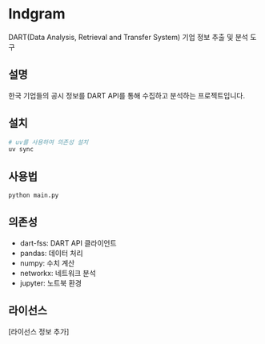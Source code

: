 # Indgram

DART(Data Analysis, Retrieval and Transfer System) 기업 정보 추출 및 분석 도구

## 설명

한국 기업들의 공시 정보를 DART API를 통해 수집하고 분석하는 프로젝트입니다.

## 설치

```bash
# uv를 사용하여 의존성 설치
uv sync
```

## 사용법

```bash
python main.py
```

## 의존성

- dart-fss: DART API 클라이언트
- pandas: 데이터 처리
- numpy: 수치 계산
- networkx: 네트워크 분석
- jupyter: 노트북 환경

## 라이선스

[라이선스 정보 추가]